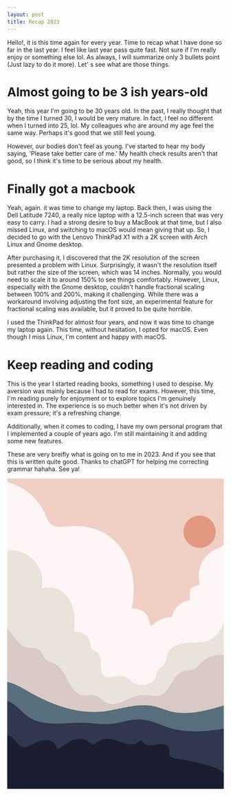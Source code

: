 ```yaml
---
layout: post
title: Recap 2023
---
```


Hello!, it is this time again for every year. Time to recap what I have done so far in the last year. I feel like last year pass quite fast. Not sure if I'm really enjoy or something else lol. As always, I will summarize only 3 bullets point (Just lazy to do it more). Let'
s see what are those things.

# Almost going to be 3 ish years-old

Yeah, this year I'm going to be 30 years old. In the past, I really thought that by the time I turned 30, I would be very mature. In fact, I feel no different when I turned into 25, lol. My colleagues who are around my age feel the same way. Perhaps it's good that we still feel young.

However, our bodies don't feel as young. I've started to hear my body saying, 'Please take better care of me.' My health check results aren't that good, so I think it's time to be serious about my health.

# Finally got a macbook

Yeah, again. it was time to change my laptop. Back then, I was using the Dell Latitude 7240, a really nice laptop with a 12.5-inch screen that was very easy to carry. I had a strong desire to buy a MacBook at that time, but I also missed Linux, and switching to macOS would mean giving that up. So, I decided to go with the Lenovo ThinkPad X1 with a 2K screen with Arch Linux and Gnome desktop.

After purchasing it, I discovered that the 2K resolution of the screen presented a problem with Linux. Surprisingly, it wasn't the resolution itself but rather the size of the screen, which was 14 inches. Normally, you would need to scale it to around 150% to see things comfortably. However, Linux, especially with the Gnome desktop, couldn't handle fractional scaling between 100% and 200%, making it challenging. While there was a workaround involving adjusting the font size, an experimental feature for fractional scaling was available, but it proved to be quite horrible.

I used the ThinkPad for almost four years, and now it was time to change my laptop again. This time, without hesitation, I opted for macOS. Even though I miss Linux, I'm content and happy with macOS.

# Keep reading and coding

This is the year I started reading books, something I used to despise. My aversion was mainly because I had to read for exams. However, this time, I'm reading purely for enjoyment or to explore topics I'm genuinely interested in. The experience is so much better when it's not driven by exam pressure; it's a refreshing change.

Additionally, when it comes to coding, I have my own personal program that I implemented a couple of years ago. I'm still maintaining it and adding some new features.

These are very breifly what is going on to me in 2023. And if you see that this is written quite good. Thanks to chatGPT for helping me correcting grammar hahaha. See ya!

<p>
    <img src="/assets/recap-2023/mountains.jpeg" alt="initialize project" />
</p>
